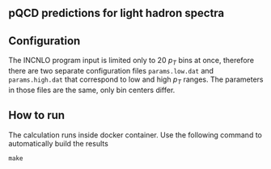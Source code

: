 ## pQCD predictions for light hadron spectra

## Configuration
The INCNLO program input is limited only to 20 $p_T$ bins at once, therefore there are two separate configuration files `params.low.dat` and `params.high.dat` that correspond to low and high $p_T$ ranges. The parameters in those files are the same, only bin centers differ.

## How to run
The calculation runs inside docker container. Use the following command to automatically build the results
```
make
```
